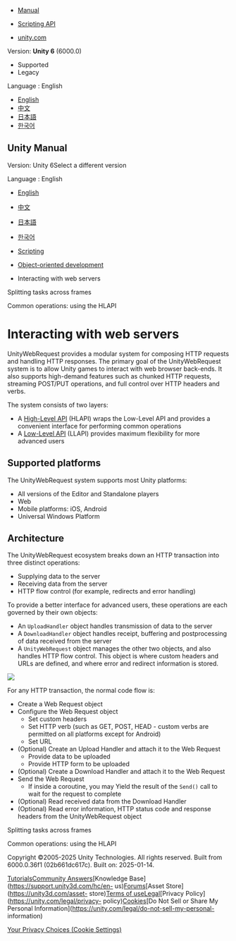 [](https://docs.unity3d.com)

  * [Manual](../Manual/index.html)
  * [Scripting API](../ScriptReference/index.html)

  * [unity.com](https://unity.com/)

Version: **Unity 6** (6000.0)

  * Supported
  * Legacy

Language : English

  * [English](/Manual/web-request.html)
  * [中文](/cn/current/Manual/web-request.html)
  * [日本語](/ja/current/Manual/web-request.html)
  * [한국어](/kr/current/Manual/web-request.html)

[](https://docs.unity3d.com)

## Unity Manual

Version: Unity 6Select a different version

Language : English

  * [English](/Manual/web-request.html)
  * [中文](/cn/current/Manual/web-request.html)
  * [日本語](/ja/current/Manual/web-request.html)
  * [한국어](/kr/current/Manual/web-request.html)

  * [Scripting](scripting.html)
  * [Object-oriented development](object-oriented-development.html)
  * Interacting with web servers

[](coroutines.html)

Splitting tasks across frames

[](web-request-hlapi.html)

Common operations: using the HLAPI

# Interacting with web servers

UnityWebRequest provides a modular system for composing HTTP requests and
handling HTTP responses. The primary goal of the UnityWebRequest system is to
allow Unity games to interact with web browser back-ends. It also supports
high-demand features such as chunked HTTP requests, streaming POST/PUT
operations, and full control over HTTP headers and verbs.

The system consists of two layers:

  * A [High-Level API](web-request-hlapi.html) (HLAPI) wraps the Low-Level API and provides a convenient interface for performing common operations
  * A [Low-Level API](web-request-llapi.html) (LLAPI) provides maximum flexibility for more advanced users

## Supported platforms

The UnityWebRequest system supports most Unity platforms:

  * All versions of the Editor and Standalone players
  * Web
  * Mobile platforms: iOS, Android
  * Universal Windows Platform

## Architecture

The UnityWebRequest ecosystem breaks down an HTTP transaction into three
distinct operations:

  * Supplying data to the server
  * Receiving data from the server
  * HTTP flow control (for example, redirects and error handling)

To provide a better interface for advanced users, these operations are each
governed by their own objects:

  * An `UploadHandler` object handles transmission of data to the server
  * A `DownloadHandler` object handles receipt, buffering and postprocessing of data received from the server
  * A `UnityWebRequest` object manages the other two objects, and also handles HTTP flow control. This object is where custom headers and URLs are defined, and where error and redirect information is stored.

![](../uploads/Main/UnityWebRequestArchitecture.png)

For any HTTP transaction, the normal code flow is:

  * Create a Web Request object
  * Configure the Web Request object 
    * Set custom headers
    * Set HTTP verb (such as GET, POST, HEAD - custom verbs are permitted on all platforms except for Android)
    * Set URL
  * (Optional) Create an Upload Handler and attach it to the Web Request 
    * Provide data to be uploaded
    * Provide HTTP form to be uploaded
  * (Optional) Create a Download Handler and attach it to the Web Request
  * Send the Web Request 
    * If inside a coroutine, you may Yield the result of the `Send()` call to wait for the request to complete
  * (Optional) Read received data from the Download Handler
  * (Optional) Read error information, HTTP status code and response headers from the UnityWebRequest object

[](coroutines.html)

Splitting tasks across frames

[](web-request-hlapi.html)

Common operations: using the HLAPI

Copyright ©2005-2025 Unity Technologies. All rights reserved. Built from
6000.0.36f1 (02b661dc617c). Built on: 2025-01-14.

[Tutorials](https://learn.unity.com/)[Community
Answers](https://answers.unity3d.com)[Knowledge
Base](https://support.unity3d.com/hc/en-
us)[Forums](https://forum.unity3d.com)[Asset Store](https://unity3d.com/asset-
store)[Terms of
use](https://docs.unity3d.com/Manual/TermsOfUse.html)[Legal](https://unity.com/legal)[Privacy
Policy](https://unity.com/legal/privacy-
policy)[Cookies](https://unity.com/legal/cookie-policy)[Do Not Sell or Share
My Personal Information](https://unity.com/legal/do-not-sell-my-personal-
information)

[Your Privacy Choices (Cookie Settings)](javascript:void\(0\);)


